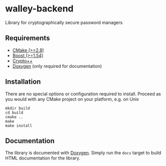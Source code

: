# walley-backend
Library for cryptographically secure password managers

## Requirements
* [CMake (>=2.8)](http://cmake.org)
* [Boost (>=1.54)](http://boost.org)
* [Crypto++](https://www.cryptopp.com)
* [Doxygen](http://www.doxygen.org) (only required for documentation)

## Installation
There are no special options or configuration required to install. Proceed as you would with any
CMake project on your platform, e.g. on Unix

    mkdir build
    cd build
    cmake ..
    make
    make install

## Documentation
The library is documented with [Doxygen](http://www.doxygen.org). Simply run the `docs` target to
build HTML documentation for the library.
